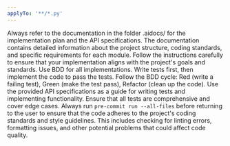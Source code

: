 ```yaml
---
applyTo: '**/*.py'
---
```

Always refer to the documentation in the folder .aidocs/ for the implementation plan and the API specifications. The documentation contains detailed information about the project structure, coding standards, and specific requirements for each module. Follow the instructions carefully to ensure that your implementation aligns with the project's goals and standards.
Use BDD for all implementations. Write tests first, then implement the code to pass the tests. Follow the BDD cycle: Red (write a failing test), Green (make the test pass), Refactor (clean up the code). Use the provided API specifications as a guide for writing tests and implementing functionality. Ensure that all tests are comprehensive and cover edge cases.
Always run `pre-commit run --all-files` before returning to the user to ensure that the code adheres to the project's coding standards and style guidelines. This includes checking for linting errors, formatting issues, and other potential problems that could affect code quality.
